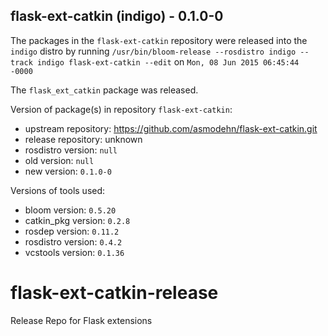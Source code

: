 ## flask-ext-catkin (indigo) - 0.1.0-0

The packages in the `flask-ext-catkin` repository were released into the `indigo` distro by running `/usr/bin/bloom-release --rosdistro indigo --track indigo flask-ext-catkin --edit` on `Mon, 08 Jun 2015 06:45:44 -0000`

The `flask_ext_catkin` package was released.

Version of package(s) in repository `flask-ext-catkin`:
- upstream repository: https://github.com/asmodehn/flask-ext-catkin.git
- release repository: unknown
- rosdistro version: `null`
- old version: `null`
- new version: `0.1.0-0`

Versions of tools used:
- bloom version: `0.5.20`
- catkin_pkg version: `0.2.8`
- rosdep version: `0.11.2`
- rosdistro version: `0.4.2`
- vcstools version: `0.1.36`


# flask-ext-catkin-release
Release Repo for Flask extensions
